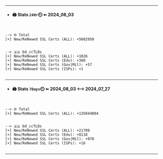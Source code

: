 

---
- #### 🖨️ **Stats** `24Hr`⏲️ ➼ 2024_08_03
```console


--> 🌐 Total
[+] New/ReNewed SSL Certs (ALL): +5602950


--> 🇧🇩 bd_ccTLDs
[+] New/ReNewed SSL Certs (ALL): +1026
[+] New/ReNewed SSL Certs (Edu): +380
[+] New/ReNewed SSL Certs (Gov|Mil): +57
[+] New/ReNewed SSL Certs (ISPs): +1


```

---
- #### 🖨️ **Stats** `7Days`⏲️ ➼ 2024_08_03 <--> 2024_07_27
```console


--> 🌐 Total
[+] New/ReNewed SSL Certs (ALL): +135044804


--> 🇧🇩 bd_ccTLDs
[+] New/ReNewed SSL Certs (ALL): +21709
[+] New/ReNewed SSL Certs (Edu): +8118
[+] New/ReNewed SSL Certs (Gov|Mil): +970
[+] New/ReNewed SSL Certs (ISPs): +16


```

---

